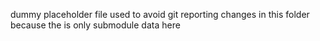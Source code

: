 dummy placeholder file used to avoid git reporting changes in this folder because the is only submodule data here
